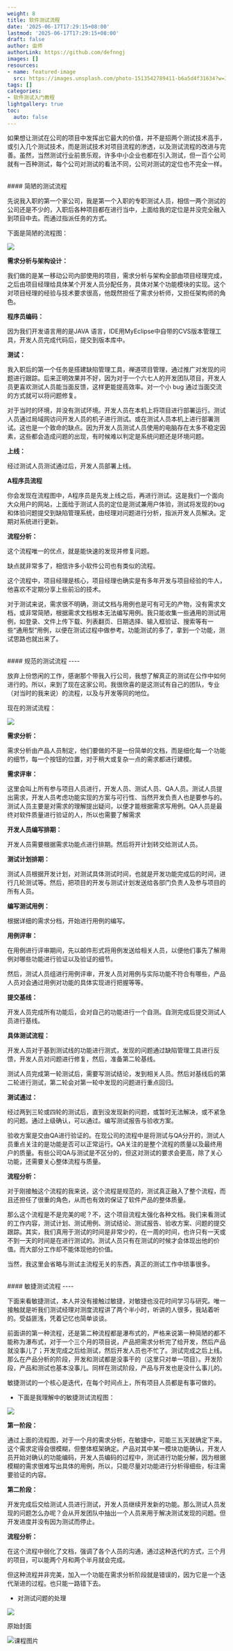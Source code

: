 ```yaml
---
weight: 8
title: 软件测试流程
date: '2025-06-17T17:29:15+08:00'
lastmod: '2025-06-17T17:29:15+08:00'
draft: false
author: 虫师
authorLink: https://github.com/defnngj
images: []
resources:
- name: featured-image
  src: https://images.unsplash.com/photo-1513542789411-b6a5d4f31634?w=300
tags: []
categories:
- 软件测试入门教程
lightgallery: true
toc:
  auto: false
---
```


如果想让测试在公司的项目中发挥出它最大的价值，并不是招两个测试技术高手，或引入几个测试技术，而是测试技术对项目流程的渗透，以及测试流程的改进与完善。虽然，当然测试行业前景乐观，许多中小企业也都在引入测试，但一百个公司就有一百种测试，每个公司对测试的看法不同，公司对测试的定位也不完全一样。

<br>
#### 简陋的测试流程

先说我入职的第一个家公司，我是第一个入职的专职测试人员，相信一两个测试的公司还是不少的，入职后各种项目都在进行当中，上面给我的定位是并没完全融入到项目中去。而通过指派任务的方式。

下面是简陋的流程图：

![](http://img.testclass.net/testing_process01.png)


__需求分析与架构设计：__

我们做的是某一移动公司内部使用的项目，需求分析与架构全部由项目经理完成，之后由项目经理给具体某个开发人员分配任务，具体对某个功能模块的实现。这个对项目经理的经验与技术要求很高，他既然担任了需求分析师，又担任架构师的角色。

__程序员编码：__

因为我们开发语言用的是JAVA 语言，IDE用MyEclipse中自带的CVS版本管理工具，开发人员完成代码后，提交到版本库中。

__测试：__

我入职后的第一个任务是搭建缺陷管理工具，禅道项目管理，通过推广对发现的问题进行跟踪。后来正明效果并不好，因为对于一个六七人的开发团队项目，开发人员更喜欢测试人员能当面反馈，这样更能提高效率。对一个小 bug 通过当面交流的方式就可以将问题修复。

对于当时的环境，并没有测试环境。开发人员在本机上将项目进行部署运行。测试人员通过局域网访问开发人员的机子进行测试。或在测试人员本机上进行部署测试。这也是一个致命的缺点。因为开发人员测试人员使用的电脑存在太多不稳定因素，这些都会造成问题的出现，有时候难以判定是系统问题还是环境问题。

__上线：__

经过测试人员测试通过后，开发人员部署上线。

__A程序员流程__

你会发现在流程图中，A程序员是先发上线之后，再进行测试。这是我们一个面向大众用户的网站，上面给于测试人员的定位是测试兼用户体验，测试将发现的bug和体验问题提交到缺陷管理系统，由经理对问题进行分析，指派开发人员解决。定期对系统进行更新。



__流程分析：__

这个流程唯一的优点，就是能快速的发现并修复问题。

缺点就非常多了，相信许多小软件公司也有类似的流程。

这个流程中，项目经理是核心，项目经理也确实是有多年开发与项目经验的牛人，他喜欢不定期分享上些前沿的技术。

对于测试来说，需求很不明确，测试文档与用例也是可有可无的产物，没有需求文档，或非常简陋，根据需求文档根本无法编写用例。我只能收集一些通用的测试用例，如登录、文件上传下载、列表翻页、日期选择、输入框验证、搜索等有一些“通用型”用例，以便在测试过程中做参考。功能测试的多了，拿到一个功能，测试思路也就出来了。

<br>
#### 规范的测试流程
----

放弃上份悠闲的工作，感谢那个带我入行公司，我想了解真正的测试在公作中如何进行的。所以，来到了现在这家公司。我很欣喜的是这测试有自己的团队，专业（对当时的我来说）的流程，以及与开发等同的地位。

现在的测试流程：

![](http://img.testclass.net/testing_process02.png)

__需求分析：__

需求分析由产品人员制定，他们要做的不是一份简单的文档，而是细化每一个功能的细节，每一个按钮的位置，对于稍大或复杂一点的需求都进行建模。

__需求评审：__

这里会叫上所有参与项目人员进行，开发人员、测试人员、QA人员。测试人员提出需求，开发人员考虑功能实现的方案与可行性、当然开发负责人也是要参与的。测试人员主要是对需求的理解提出疑问，以便才能根据需求写用例。QA人员是最终对软件质量进行验证的人，所以也需要了解需求

__开发人员编写排期：__

开发人员需要根据需求功能点进行排期。然后将开计划转交给测试人员。

__测试计划排期：__

测试人员根据开发计划，对测试具体测试时间，也就是开发功能完成后的时间，进行几轮测试等。然后，把项目的开发与测试计划发送给各部门负责人及参与项目的所有人员。

__编写测试用例：__

根据详细的需求分档，开始进行用例的编写。

__用例评审：__

在用例进行评审期间，先以邮件形式将用例发送给相关人员，以便他们事先了解用例对哪些功能进行验证以及验证的细节。

然后，测试人员组进行用例评审，开发人员对用例与实际功能不符合有哪些，产品人员对会通过用例对功能的具体实现进行把握等等。

__提交基线：__

开发人员完成所有功能后，会对自己的功能进行一个自测。自测完成后提交测试人员进行基线。

__具体测试流程：__

开发人员对于基到测试线的功能进行测式，发现的问题通过缺陷管理工具进行反馈，开发人员对问题进行修复，然后，准备第二轮基线。

测试人员完成第一轮测试后，需要写测试结论，发到相关人员。然后对基线后的第二轮进行测试，第二轮会对第一轮中发现的问题进行重点回归。

__测试通过：__

经过两到三轮或四轮的测试后，直到没发现新的问题，或暂时无法解决，或不紧急的问题。通过上级确认，可以通过。编写测试报告与验收方案。

验收方案是交由QA进行验证的。在现公司的流程中是将测试与QA分开的，测试人员重点关注的是功能是否可以正常运行。QA关注的是整个流程的质量以及最终用户的质量。有些公司QA与测试是不区分的，但这对测试的要求会更高，除了关心功能，还需要关心整体流程与质量。

__流程分析：__

对于刚接触这个流程的我来说，这个流程是规范的，测试真正融入了整个流程，而且还担任了很重的角色，从而也有效的保证了软件产品的整体质量。

那么这个流程是不是完美的呢？不，这个项目流程太强化各种文档。我们来看测试的工作内容，测试计划、测试用例、测试结论、测试报告、验收方案、问题的提交跟踪。其实，我们真用于测试的时间是非常少的，在一周的时间，也许只有一天或不到一天的时间是在进行测试的。测试人员只有在测试的时候才会体现出他的价值。而大部分工作却不能体现他的价值。

当然，我这里会省略与测试主流程无关的东西，真正的测试工作中琐事很多。


<br>
#### 敏捷测试流程
----

下面来看敏捷测试，本人并没有接触过敏捷，对敏捷也没花时间学习与研究。唯一接触就是听我们测试经理对测度流程讲了两个半小时，听讲的人很多，我站着听的。受益匪浅，凭着记忆也简单谈谈。

前面讲的第一种流程，还是第二种流程都是瀑布式的，严格来说第一种简陋的都不能称为瀑布式，对于一个三个月的项目说，产品把需求分析完了给开发，然后产品就没事儿了；开发完成之后给测试，然后开发人员也不忙了。测试完成之后上线。那么在产品分析的阶段，开发和测试都是没事干的（这里只对单一项目）。开发阶段，产品和测试也基本没事儿。同样在测试阶段，产品与开发也是没什么事儿的。

敏捷测试的一个核心是迭代，在每个时间点上，所有项目人员都是有事可做的。

* 下面是我理解中的敏捷测试流程图：

![](http://img.testclass.net/testing_process03.png)


__第一阶段：__

通过上面的流程图，对于一个月的需求分析，在敏捷中，可能三五天就确定下来。这个需求定得会很模糊，但整体框架确定。产品对其中某一模块功能确认，开发人员开始对确认的功能编码，开发人员编码的过程中，测试进行功能分解，因为根据模糊的需求很难写出具体的用例，所以，只能尽量对功能进行分析得细些，标注需要验证的内容。

__第二阶段：__

开发完成后交给测试人员进行测试，开发人员继续开发新的功能。那么测试人员发现的问题怎么办呢？会从开发团队中抽出一个人员来用于解决测试发现的问题。但开发进度并没有因为测试而停止。

__流程分析：__

在这个流程中弱化了文档，强调了各个人员的沟通，通过这种迭代的方式，三个月的项目，可以能两个月和两个半月就会完成。

但这种流程并非完美，加入一个功能在需求分析阶段就是错误的，因为它是一个迭代渐进的过程。也只能一路错下去。


* 对测试问题的处理

![](http://img.testclass.net/testing_process04.png)



原始封面

![课程图片](https://images.unsplash.com/photo-1513542789411-b6a5d4f31634?w=300)

